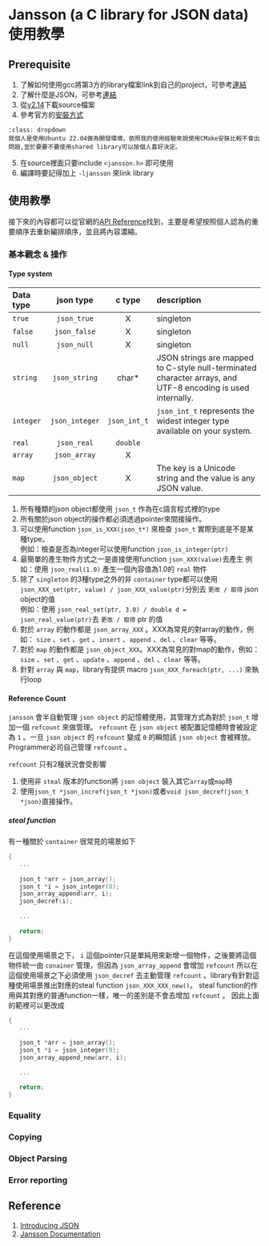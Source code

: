 # Jansson (a C library for JSON data) 使用教學

## Prerequisite
1. 了解如何使用gcc將第3方的library檔案link到自己的project，可參考[連結](https://gama79530.github.io/2_StudyNote/LinkLoadDemo/index.html)
2. 了解什麼是JSON，可參考[連結](https://www.json.org/json-en.html)
3. 從[v2.14](https://github.com/akheron/jansson/releases/download/v2.14/jansson-2.14.tar.bz2)下載source檔案
4. 參考官方的[安裝方式](https://jansson.readthedocs.io/en/latest/gettingstarted.html#compiling-and-installing-jansson)
```{tip}
:class: dropdown
我個人是使用Ubuntu 22.04做為開發環境，依照我的使用經驗來說使用CMake安裝比較不會出問題,至於要要不要使用shared library可以按個人喜好決定。
```
5. 在source裡面只要include `<jansson.h>` 即可使用
6. 編譯時要記得加上 `-ljansson` 來link library

## 使用教學
接下來的內容都可以從官網的[API Reference](https://jansson.readthedocs.io/en/latest/apiref.html#api-reference)找到，主要是希望按照個人認為的重要順序去重新編排順序，並且將內容濃縮。

### 基本觀念 & 操作
#### Type system
| Data type | json type | c type | description |
|:--|:--:|:--:|:--| 
| `true` | `json_true` | X | singleton |
| `false` | `json_false` | X | singleton |
| `null` | `json_null` | X | singleton |
| `string` | `json_string` | char* | JSON strings are mapped to C-style null-terminated character arrays, and UTF-8 encoding is used internally.|
| `integer` | `json_integer`| `json_int_t` |`json_int_t` represents the widest integer type available on your system. |
| `real` | `json_real` | `double` | |
| `array` | `json_array` | X | |
| `map` | `json_object` | X | The key is a Unicode string and the value is any JSON value. |

1. 所有種類的json object都使用 `json_t` 作為在c語言程式裡的type
2. 所有關於json object的操作都必須透過pointer來間接操作。
3. 可以使用function `json_is_XXX(json_t*)` 來檢查 `json_t` 實際到底是不是某種type。  
   例如：檢查是否為integer可以使用function `json_is_integer(ptr)`
4. 最簡單的產生物件方式之一是直接使用function `json_XXX(value)`去產生
   例如：使用 ``json_real(1.0)`` 產生一個內容值為1.0的 `real` 物件 
5. 除了 `singleton` 的3種type之外的非 `container` type都可以使用 `json_XXX_set(ptr, value) / json_XXX_value(ptr)`分別去 `更改 / 取得` json object的值  
   例如：使用 `json_real_set(ptr, 3.0) / double d = json_real_value(ptr)`去 `更改 / 取得` ptr 的值
6. 對於 `array` 的動作都是 `json_array_XXX` 。XXX為常見的對array的動作，例如： `size` 、`set` 、`get` 、`insert` 、`append` 、`del` 、`clear` 等等。
7. 對於 `map` 的動作都是 `json_object_XXX`。XXX為常見的對map的動作，例如： `size` 、`set` 、`get` 、`update` 、`append` 、`del` 、`clear` 等等。
8. 針對 `array` 與 `map`，library有提供 macro `json_XXX_foreach(ptr, ...)` 來執行loop

#### Reference Count
`jansson` 會半自動管理 `json object` 的記憶體使用，其管理方式為對於 `json_t` 增加一個 `refcount` 來做管理。 `refcount` 在 `json object` 被配置記憶體時會被設定為 `1` 。一旦 `json object` 的 `refcount` 變成 `0` 的瞬間該 `json object` 會被釋放。Programmer必司自己管理 `refcount` 。

`refcount` 只有2種狀況會受影響
1. 使用非 `steal` 版本的function將 `json object` 裝入其它`array`或`map`時
2. 使用`json_t *json_incref(json_t *json)`或者`void json_decref(json_t *json)`直接操作。

##### steal function
有一種關於 `container` 很常見的場景如下
```c
{
   ...
   
   json_t *arr = json_array();
   json_t *i = json_integer(0);
   json_array_append(arr, i);
   json_decref(i);
   
   ...
   
   return;
}
```

在這個使用場景之下， `i` 這個pointer只是單純用來新增一個物件，之後要將這個物件統一由 `conainer` 管理，但因為 `json_array_append` 會增加 `refcount` 所以在這個使用場景之下必須使用 `json_decref` 去主動管理 `refcount` 。library有針對這種使用場景推出對應的steal function `json_XXX_XXX_new()`。 steal function的作用與其對應的普通function一樣，唯一的差別是不會去增加 `refcount` 。 因此上面的範裡可以更改成
```c
{
   ...
   
   json_t *arr = json_array();
   json_t *i = json_integer(0);
   json_array_append_new(arr, i);
   
   ...
   
   return;
}
```

### Equality
### Copying
### Object Parsing
### Error reporting

## Reference
1. [Introducing JSON](https://www.json.org/json-en.html)
2. [Jansson Documentation](https://jansson.readthedocs.io/en/latest/index.html)